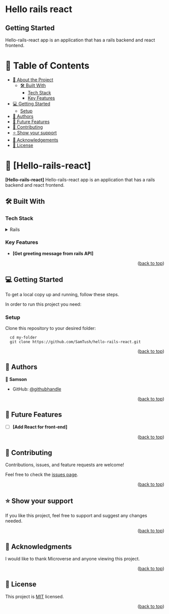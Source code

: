 # Hello rails react


## Getting Started

Hello-rails-react app is an application that has a rails backend and react frontend.

<a name="readme-top"></a>

# 📗 Table of Contents

- [📖 About the Project](#about-project)
  - [🛠 Built With](#built-with)
    - [Tech Stack](#tech-stack)
    - [Key Features](#key-features)
- [💻 Getting Started](#getting-started)
  - [Setup](#setup)
- [👥 Authors](#authors)
- [🔭 Future Features](#future-features)
- [🤝 Contributing](#contributing)
- [⭐️ Show your support](#support)
- [🙏 Acknowledgements](#acknowledgements)
- [📝 License](#license)

# 📖 [Hello-rails-react] <a name="about-project"></a>

**[Hello-rails-react]** Hello-rails-react app is an application that has a rails backend and react frontend.

## 🛠 Built With <a name="built-with"></a>

### Tech Stack <a name="tech-stack"></a>

<details>
<summary>Rails</summary>
  <ul>
    <li><a href="https://www.ruby.org/">Rails</a></li>
  </ul>
</details>

### Key Features <a name="key-features"></a>

- **[Get greeting message from rails API]**

<p align="right">(<a href="#readme-top">back to top</a>)</p>

## 💻 Getting Started <a name="getting-started"></a>

To get a local copy up and running, follow these steps.

In order to run this project you need:

### Setup

Clone this repository to your desired folder:

```
  cd my-folder
  git clone https://github.com/SamTush/hello-rails-react.git
```

<p align="right">(<a href="#readme-top">back to top</a>)</p>

## 👥 Authors <a name="authors"></a>

👤 **Samson**

- GitHub: [@githubhandle](https://github.com/SamTush)

<p align="right">(<a href="#readme-top">back to top</a>)</p>

## 🔭 Future Features <a name="future-features"></a>

- [ ] **[Add React for front-end]**

<p align="right">(<a href="#readme-top">back to top</a>)</p>

## 🤝 Contributing <a name="contributing"></a>

Contributions, issues, and feature requests are welcome!

Feel free to check the [issues page](https://github.com/SamTush/hello-rails-react/issues).

<p align="right">(<a href="#readme-top">back to top</a>)</p>

## ⭐️ Show your support <a name="support"></a>

If you like this project, feel free to support and suggest any changes needed.

<p align="right">(<a href="#readme-top">back to top</a>)</p>

## 🙏 Acknowledgments <a name="acknowledgements"></a>

I would like to thank Microverse and anyone viewing this project.

<p align="right">(<a href="#readme-top">back to top</a>)</p>

<!-- LICENSE -->

## 📝 License <a name="license"></a>

This project is [MIT](./LICENSE) licensed.

<p align="right">(<a href="#readme-top">back to top</a>)</p>
